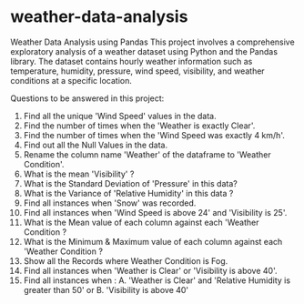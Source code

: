 # weather-data-analysis
Weather Data Analysis using Pandas  This project involves a comprehensive exploratory analysis of a weather dataset using Python and the Pandas library. The dataset contains hourly weather information such as temperature, humidity, pressure, wind speed, visibility, and weather conditions at a specific location.

Questions to be answered in this project:
1) Find all the unique 'Wind Speed' values in the data. 
2) Find the number of times when the 'Weather is exactly Clear'. 
3) Find the number of times when the 'Wind Speed was exactly 4 km/h'.
4) Find out all the Null Values in the data. 
5) Rename the column name 'Weather' of the dataframe to 'Weather Condition'.
6) What is the mean 'Visibility' ?
7) What is the Standard Deviation of 'Pressure' in this data? 
8) What is the Variance of 'Relative Humidity' in this data ? 
9) Find all instances when 'Snow' was recorded. 
10) Find all instances when 'Wind Speed is above 24' and 'Visibility is 25'. 
11) What is the Mean value of each column against each 'Weather Condition ? 
12) What is the Minimum & Maximum value of each column against each 'Weather Condition ? 
13) Show all the Records where Weather Condition is Fog. 
14) Find all instances when 'Weather is Clear' or 'Visibility is above 40'. 
15) Find all instances when : A. 'Weather is Clear' and 'Relative Humidity is greater than 50' or B. 'Visibility is above 40'
